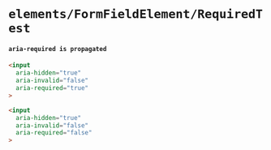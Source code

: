 # `elements/FormFieldElement/RequiredTest`

#### `aria-required is propagated`

```html
<input
  aria-hidden="true"
  aria-invalid="false"
  aria-required="true"
>

```

```html
<input
  aria-hidden="true"
  aria-invalid="false"
  aria-required="false"
>

```

